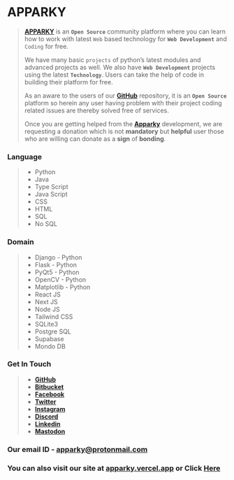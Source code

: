 # APPARKY

> [__APPARKY__](https://apparky.vercel.app/) is an __`Open Source`__ community platform where you can learn how to work with latest `Web` based technology for __`Web Development`__ and `Coding` for free.
> 
> We have many basic `projects` of python’s latest modules and advanced projects as well.
> We also have __`Web Development`__ projects using the latest __`Technology`__. Users can take the help of code in building their platform for free. 
> 
> 
> As an aware to the users of our [__GitHub__](https://github.com/Apparky) repository, it is an __`Open Source`__ platform so herein any user having problem with their project coding related issues are thereby solved free of services. 
> 
> 
> 
> Once you are getting helped from the [__Apparky__](https://apparky.vercel.app/) development, we are requesting a donation which is not __mandatory__ but __helpful__ user those who are willing can donate as a __sign__ of __bonding__.
> 
> 
> 

### Language
> 
> - Python
> - Java
> - Type Script
> - Java Script
> - CSS
> - HTML
> - SQL
> - No SQL
>
> 

### Domain
>
> - Django - Python
> - Flask - Python
> - PyQt5 - Python
> - OpenCV - Python
> - Matplotlib - Python
> - React JS
> - Next JS
> - Node JS
> - Tailwind CSS
> - SQLite3
> - Postgre SQL
> - Supabase
> - Mondo DB
> 
> 
> 
 

### Get In Touch

> - [__GitHub__](https://github.com/Apparky)
> - [__Bitbucket__](https://bitbucket.org/apparky-web/)
> - [__Facebook__](https://www.facebook.com/Apparky.Web/)
> - [__Twitter__](https://twitter.com/Apparky_Tech)
> - [__Instagram__](https://www.instagram.com/apparky.web/)
> - [__Discord__](https://discord.gg/2YSbJNZT)
> - [__Linkedin__](https://www.linkedin.com/in/apparky-web-6762a3263/)
> - [__Mastodon__](https://mastodon.social/@apparky)
> 
> 
> 
> 
> 



### Our email ID - apparky@protonmail.com
### You can also visit our site at [__apparky.vercel.app__](https://apparky.vercel.app/) or Click [Here](https://apparky.vercel.app/)